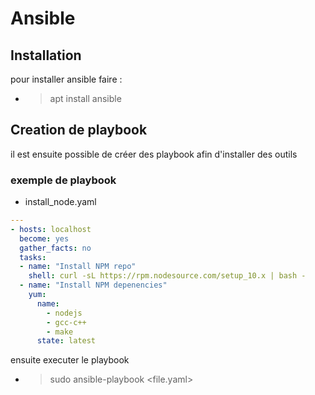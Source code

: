 # Ansible

## Installation

pour installer ansible faire :
- > apt install ansible

## Creation de playbook

il est ensuite possible de créer des playbook afin d'installer des outils

### exemple de playbook

- install_node.yaml

```yaml
---
- hosts: localhost
  become: yes
  gather_facts: no
  tasks:
  - name: "Install NPM repo"
    shell: curl -sL https://rpm.nodesource.com/setup_10.x | bash -
  - name: "Install NPM depenencies"
    yum:
      name:
        - nodejs
        - gcc-c++
        - make
      state: latest
```

ensuite executer le playbook

- > sudo ansible-playbook <file.yaml>
